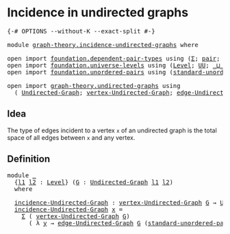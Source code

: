 # Incidence in undirected graphs

<pre class="Agda"><a id="43" class="Symbol">{-#</a> <a id="47" class="Keyword">OPTIONS</a> <a id="55" class="Pragma">--without-K</a> <a id="67" class="Pragma">--exact-split</a> <a id="81" class="Symbol">#-}</a>

<a id="86" class="Keyword">module</a> <a id="93" href="graph-theory.incidence-undirected-graphs.html" class="Module">graph-theory.incidence-undirected-graphs</a> <a id="134" class="Keyword">where</a>

<a id="141" class="Keyword">open</a> <a id="146" class="Keyword">import</a> <a id="153" href="foundation.dependent-pair-types.html" class="Module">foundation.dependent-pair-types</a> <a id="185" class="Keyword">using</a> <a id="191" class="Symbol">(</a><a id="192" href="foundation-core.dependent-pair-types.html#515" class="Record">Σ</a><a id="193" class="Symbol">;</a> <a id="195" href="foundation-core.dependent-pair-types.html#588" class="InductiveConstructor">pair</a><a id="199" class="Symbol">;</a> <a id="201" href="foundation-core.dependent-pair-types.html#605" class="Field">pr1</a><a id="204" class="Symbol">;</a> <a id="206" href="foundation-core.dependent-pair-types.html#617" class="Field">pr2</a><a id="209" class="Symbol">)</a>
<a id="211" class="Keyword">open</a> <a id="216" class="Keyword">import</a> <a id="223" href="foundation.universe-levels.html" class="Module">foundation.universe-levels</a> <a id="250" class="Keyword">using</a> <a id="256" class="Symbol">(</a><a id="257" href="Agda.Primitive.html#597" class="Postulate">Level</a><a id="262" class="Symbol">;</a> <a id="264" href="foundation-core.universe-levels.html#235" class="Primitive">UU</a><a id="266" class="Symbol">;</a> <a id="268" href="Agda.Primitive.html#810" class="Primitive Operator">_⊔_</a><a id="271" class="Symbol">)</a>
<a id="273" class="Keyword">open</a> <a id="278" class="Keyword">import</a> <a id="285" href="foundation.unordered-pairs.html" class="Module">foundation.unordered-pairs</a> <a id="312" class="Keyword">using</a> <a id="318" class="Symbol">(</a><a id="319" href="foundation.unordered-pairs.html#4450" class="Function">standard-unordered-pair</a><a id="342" class="Symbol">)</a>

<a id="345" class="Keyword">open</a> <a id="350" class="Keyword">import</a> <a id="357" href="graph-theory.undirected-graphs.html" class="Module">graph-theory.undirected-graphs</a> <a id="388" class="Keyword">using</a>
  <a id="396" class="Symbol">(</a> <a id="398" href="graph-theory.undirected-graphs.html#785" class="Function">Undirected-Graph</a><a id="414" class="Symbol">;</a> <a id="416" href="graph-theory.undirected-graphs.html#981" class="Function">vertex-Undirected-Graph</a><a id="439" class="Symbol">;</a> <a id="441" href="graph-theory.undirected-graphs.html#1651" class="Function">edge-Undirected-Graph</a><a id="462" class="Symbol">)</a>
</pre>
## Idea

The type of edges incident to a vertex `x` of an undirected graph is the total space of all edges between `x` and any vertex.

## Definition

<pre class="Agda"><a id="628" class="Keyword">module</a> <a id="635" href="graph-theory.incidence-undirected-graphs.html#635" class="Module">_</a>
  <a id="639" class="Symbol">{</a><a id="640" href="graph-theory.incidence-undirected-graphs.html#640" class="Bound">l1</a> <a id="643" href="graph-theory.incidence-undirected-graphs.html#643" class="Bound">l2</a> <a id="646" class="Symbol">:</a> <a id="648" href="Agda.Primitive.html#597" class="Postulate">Level</a><a id="653" class="Symbol">}</a> <a id="655" class="Symbol">(</a><a id="656" href="graph-theory.incidence-undirected-graphs.html#656" class="Bound">G</a> <a id="658" class="Symbol">:</a> <a id="660" href="graph-theory.undirected-graphs.html#785" class="Function">Undirected-Graph</a> <a id="677" href="graph-theory.incidence-undirected-graphs.html#640" class="Bound">l1</a> <a id="680" href="graph-theory.incidence-undirected-graphs.html#643" class="Bound">l2</a><a id="682" class="Symbol">)</a>
  <a id="686" class="Keyword">where</a>

  <a id="695" href="graph-theory.incidence-undirected-graphs.html#695" class="Function">incidence-Undirected-Graph</a> <a id="722" class="Symbol">:</a> <a id="724" href="graph-theory.undirected-graphs.html#981" class="Function">vertex-Undirected-Graph</a> <a id="748" href="graph-theory.incidence-undirected-graphs.html#656" class="Bound">G</a> <a id="750" class="Symbol">→</a> <a id="752" href="foundation-core.universe-levels.html#235" class="Primitive">UU</a> <a id="755" class="Symbol">(</a><a id="756" href="graph-theory.incidence-undirected-graphs.html#640" class="Bound">l1</a> <a id="759" href="Agda.Primitive.html#810" class="Primitive Operator">⊔</a> <a id="761" href="graph-theory.incidence-undirected-graphs.html#643" class="Bound">l2</a><a id="763" class="Symbol">)</a>
  <a id="767" href="graph-theory.incidence-undirected-graphs.html#695" class="Function">incidence-Undirected-Graph</a> <a id="794" href="graph-theory.incidence-undirected-graphs.html#794" class="Bound">x</a> <a id="796" class="Symbol">=</a>
    <a id="802" href="foundation-core.dependent-pair-types.html#515" class="Record">Σ</a> <a id="804" class="Symbol">(</a> <a id="806" href="graph-theory.undirected-graphs.html#981" class="Function">vertex-Undirected-Graph</a> <a id="830" href="graph-theory.incidence-undirected-graphs.html#656" class="Bound">G</a><a id="831" class="Symbol">)</a>
      <a id="839" class="Symbol">(</a> <a id="841" class="Symbol">λ</a> <a id="843" href="graph-theory.incidence-undirected-graphs.html#843" class="Bound">y</a> <a id="845" class="Symbol">→</a> <a id="847" href="graph-theory.undirected-graphs.html#1651" class="Function">edge-Undirected-Graph</a> <a id="869" href="graph-theory.incidence-undirected-graphs.html#656" class="Bound">G</a> <a id="871" class="Symbol">(</a><a id="872" href="foundation.unordered-pairs.html#4450" class="Function">standard-unordered-pair</a> <a id="896" href="graph-theory.incidence-undirected-graphs.html#794" class="Bound">x</a> <a id="898" href="graph-theory.incidence-undirected-graphs.html#843" class="Bound">y</a><a id="899" class="Symbol">))</a>
</pre>
